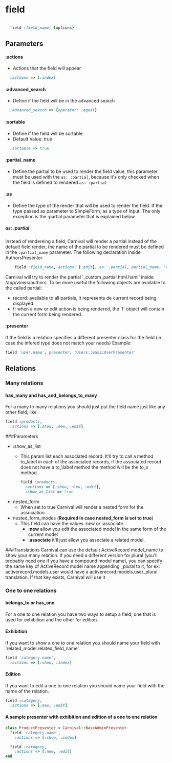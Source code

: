 # field

```ruby

  field :field_name, {options}

```

## Parameters

#### :actions
  - Actions that the field will appear

  ```ruby
    :actions => [:index]
  ```

#### :advanced\_search
  - Define if the field will be in the advanced search

  ```ruby
    :advanced_search => {operator: :equal}
  ```

#### :sortable
  - Define if the field will be sortable
  - Default Value: true

  ```ruby
    :sortable => true
  ```

#### :partial_name
  - Define the partial to be used to render the field value, this parameter must be used with the ```as: :partial```, because it's only checked when the field is defined to rendered ```as: :partial```

#### :as
  - Define the type of the render that will be used to render the field. If the type passed as parameter to SimpleForm, as a type of Input. The only exception is the :partial parameter that is explained below.

  ##### as: :partial
  Instead of rendereing a field, Carnival will render a partial instead of the default field render, the name of the partial to be rendered must be defined in the ```:partial_name``` parameter. The following declaration inside AuthorsPresenter

```ruby
    field :field_name, actions: [:edit], as: :partial, partial_name: "custom_partial"
  ```
  Carnival will try to render the partial '_custom_partial.html.haml' inside /app/views/authors.
  To be more useful the following objects are available to the called partial:
  * record: available to all partials, it represents de current record being displayed.
  * f: when a new or edit action is being rendered, the 'f' object will contain the current form being rendered.

#### :presenter
If the field is a relation specifies a different presenter class for the field
(in case the infered type does not match your needs)
Example:
```ruby
field 'user.name', presenter: 'Users::BasicUserPresenter'
```
## Relations
### Many relations
#### has\_many and has\_and\_belongs\_to\_many
For a many to many relations you should just put the field name just like any other field,
like

```ruby
field :products,
  :actions => [:show, :new, :edit]
```
###Parameters
- :show\_as\_list
  - This param list each associated record. It'll try to call a method to\_label in
    each of the associated records, if the associated record does not have a to_\label
    method the method will be the to\_s method.

    ```ruby
    field :products,
      :actions => [:show, :new, :edit],
      :show_as_list => true
    ```
- nested\_form
  - When set to true Carnival will render a nested form for the association
- nested\_form\_modes (**Required in case nested\_form is set to true**)
  - This field can have the values :new or :associate.
      - **:new** allow you edit the associated model in the same form of the current model
      - **:associate** it'll just allow you associate a related model.

###Translations
Carnival can use the default ActiveRecord model\_name to show your many relation. If you need
a different version for plural (you'll probably need one if you have a compound model name),
you can specify the same key of ActiveRecord model name appending \_plural to it, for ex:
activerecord.models.user would have a activerecord.models.user\_plural translation. If that
key exists, Carnival will use it

### One to one relations
#### belongs\_to or has\_one
For a one to one relation you have two ways to setup a field, one that is used for
exhibition and the other for edition.
#### Exhibition
If you want to show a one to one relation you should name your field with
'related\_model.related\_field\_name'.

```ruby
field 'category.name',
  :actions => [:show, :index]
```
#### Edition
If you want to edit a one to one relation you should name your field with
the name of the relation.

```ruby
field :category,
  :actions => [:new, :edit]
```


#### A sample presenter with exhibition and edition of a one to one relation
```ruby
class ProductPresenter < Carnival::BaseAdminPresenter
  field 'category.name',
    :actions => [:show, :index]

  field :category,
    :actions => [:new, :edit]
end
```

